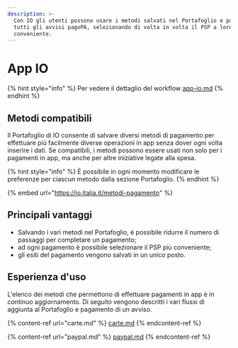 ```yaml
---
description: >-
  Con IO gli utenti possono usare i metodi salvati nel Portafoglio e pagare
  tutti gli avvisi pagoPA, selezionando di volta in volta il PSP a loro più
  conveniente.
---
```


# App IO

{% hint style="info" %}
Per vedere il dettaglio del workflow [app-io.md](../../casi-duso/pagamento-da-touchpoint-pagopa/app-io.md "mention")
{% endhint %}

## Metodi compatibili

Il Portafoglio di IO consente di salvare diversi metodi di pagamento per effettuare più facilmente diverse operazioni in app senza dover ogni volta inserire i dati. Se compatibili, i metodi possono essere usati non solo per i pagamenti in app, ma anche per altre iniziative legate alla spesa.

{% hint style="info" %}
È possibile in ogni momento modificare le preferenze per ciascun metodo dalla sezione Portafoglio.&#x20;
{% endhint %}

{% embed url="https://io.italia.it/metodi-pagamento" %}

## Principali vantaggi

* Salvando i vari metodi nel Portafoglio, è possibile ridurre il numero di passaggi per completare un pagamento;
* ad ogni pagamento è possibile selezionare il PSP più conveniente;
* gli esiti del pagamento vengono salvati in un unico posto.

## Esperienza d'uso

L'elenco dei metodi che permettono di effettuare pagamenti in app è in continuo aggiornamento. Di seguito vengono descritti i vari flussi di aggiunta al Portafoglio e pagamento di un avviso.

{% content-ref url="carte.md" %}
[carte.md](carte.md)
{% endcontent-ref %}

{% content-ref url="paypal.md" %}
[paypal.md](paypal.md)
{% endcontent-ref %}
